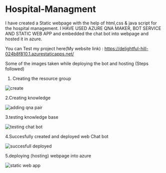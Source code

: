 # Hospital-Managment
I have created a Static webpage with the help of html,css & java script for the hospital management. I HAVE USED AZURE QNA MAKER, BOT SERVICE AND  STATIC WEB APP and embedded the chat bot into webpage and hosted it in azure.

You can Test my project here(My website link) : https://delightful-hill-024b8f810.1.azurestaticapps.net/


Some of the images taken while deploying the bot and hosting (Steps followed)

1. Creating the resource group


![create](https://user-images.githubusercontent.com/97170469/166455788-d0cd8d42-9023-43e0-a452-4093edc818ab.png)


2.Creating knowledge 


![adding qna pair](https://user-images.githubusercontent.com/97170469/166455834-51f1a7c2-3452-4bae-919e-2a98eceb8a70.png)


3.testing knowledge base


![testing chat bot](https://user-images.githubusercontent.com/97170469/166456018-19432037-a6af-4b69-86f6-88f3bf803b40.png)


4.Succesfully created and deployed web Chat bot


![succesfull deployed](https://user-images.githubusercontent.com/97170469/166456255-36d16c9d-3a8c-4122-ba2f-6f523cafa6d8.png)

5.deploying (hosting) webpage into azure


![static web app](https://user-images.githubusercontent.com/97170469/166456864-4c53aebe-8569-4112-9fd4-5b26a21bfed8.png)








